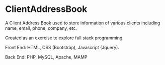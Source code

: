 # ClientAddressBook

A Client Address Book used to store information of various clients including name, email, phone, company, etc.

Created as an exercise to explore full stack programming. 

Front End: HTML, CSS (Bootstrap), Javascript (Jquery).

Back End: PHP, MySQL, Apache, MAMP
